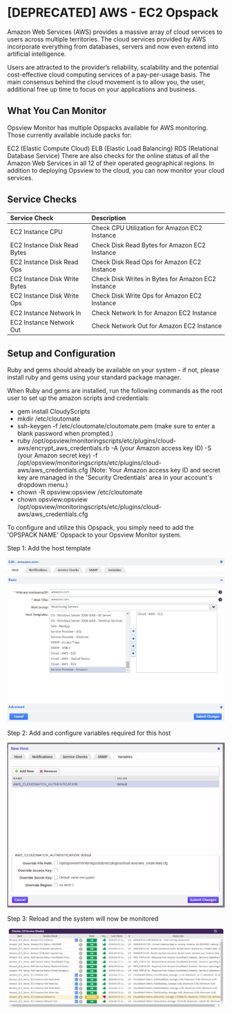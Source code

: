 # [DEPRECATED] AWS - EC2 Opspack

Amazon Web Services (AWS) provides a massive array of cloud services to users across multiple territories. The cloud services provided by AWS incorporate everything from databases, servers and now even extend into artificial intelligence.

Users are attracted to the provider’s reliability, scalability and the potential cost-effective cloud computing services of a pay-per-usage basis. The main consensus behind the cloud movement is to allow you, the user, additional free up time to focus on your applications and business.

## What You Can Monitor

Opsview Monitor has multiple Opspacks available for AWS monitoring. Those currently available include packs for:

EC2 (Elastic Compute Cloud)
ELB (Elastic Load Balancing)
RDS (Relational Database Service)
There are also checks for the online status of all the Amazon Web Services in all 12 of their operated geographical regions. In addition to deploying Opsview to the cloud, you can now monitor your cloud services.

## Service Checks

| Service Check | Description |
|:--------------|:------------|
|EC2 Instance CPU| Check CPU Utilization for Amazon EC2 Instance    |
|EC2 Instance Disk Read Bytes | Check Disk Read Bytes for Amazon EC2 Instance|
|EC2 Instance Disk Read Ops| Check Disk Read Ops for Amazon EC2 Instance  |
|EC2 Instance Disk Write Bytes | Check Disk Writes in Bytes for Amazon EC2 Instance  |
|EC2 Instance Disk Write Ops | Check Disk Write Ops for Amazon EC2 Instance    |
|EC2 Instance Network In | Check Network In for Amazon EC2 Instance    |
|EC2 Instance Network Out | Check Network Out for Amazon EC2 Instance  |

## Setup and Configuration

Ruby and gems should already be available on your system - if not, please install ruby and gems using your standard package manager.

When Ruby and gems are installed, run the following commands as the root user to set up the amazon scripts and credentials:

- gem install CloudyScripts
- mkdir /etc/cloutomate
- ssh-keygen -f /etc/cloutomate/cloutomate.pem
(make sure to enter a blank password when prompted.)
- ruby /opt/opsview/monitoringscripts/etc/plugins/cloud-aws/encrypt_aws_credentials.rb -A (your Amazon access key ID) -S (your Amazon secret key) -f /opt/opsview/monitoringscripts/etc/plugins/cloud-aws/aws_credentials.cfg
(Note: Your Amazon access key ID and secret key are managed in the 'Security Credentials' area in your account's dropdown menu.)
- chown -R opsview:opsview /etc/cloutomate
- chown opsview:opsview /opt/opsview/monitoringscripts/etc/plugins/cloud-aws/aws_credentials.cfg

To configure and utilize this Opspack, you simply need to add the 'OPSPACK NAME' Opspack to your Opsview Monitor system.

Step 1: Add the host template

![Add host template](/docs/img/add_ec2_host.png?raw=true)

Step 2: Add and configure variables required for this host

![Add variables](/docs/img/add_aws_credentials_variable.png?raw=true)

Step 3: Reload and the system will now be monitored

![View Service Checks](/docs/img/view_ec2_service_checks.png?raw=true)
